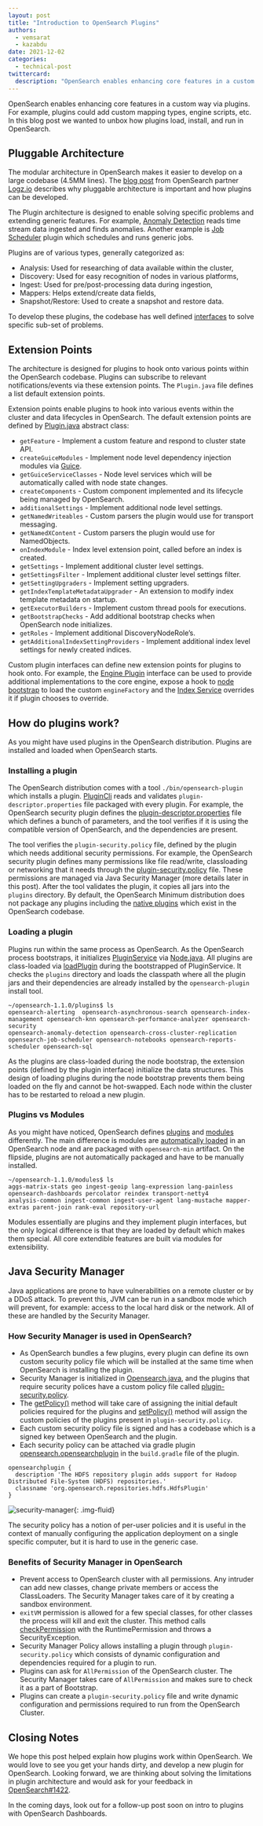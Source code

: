 ```yaml
---
layout: post
title: "Introduction to OpenSearch Plugins"
authors: 
  - vemsarat
  - kazabdu
date: 2021-12-02
categories:
  - technical-post
twittercard:
  description: "OpenSearch enables enhancing core features in a custom way via Plugins. In this blog post we wanted to unbox how plugins load, install, and run in OpenSearch..."
---
```


OpenSearch enables enhancing core features in a custom way via plugins. For example, plugins could add custom mapping types, engine scripts, etc. In this blog post we wanted to unbox how plugins load, install, and run in OpenSearch.

## Pluggable Architecture

The modular architecture in OpenSearch makes it easier to develop on a large codebase (4.5MM lines). The [blog post](https://logz.io/blog/opensearch-plugins/) from OpenSearch partner [Logz.io](http://logz.io/) describes why pluggable architecture is important and how plugins can be developed. 

The Plugin architecture is designed to enable solving specific problems and extending generic features. For example, [Anomaly Detection](https://github.com/opensearch-project/anomaly-detection) reads time stream data ingested and finds anomalies. Another example is [Job Scheduler](https://github.com/opensearch-project/job-scheduler) plugin which schedules and runs generic jobs. 

Plugins are of various types, generally categorized as:


* Analysis: Used for researching of data available within the cluster, 
* Discovery: Used for easy recognition of nodes in various platforms,
* Ingest: Used for pre/post-processing data during ingestion,
* Mappers: Helps extend/create data fields,
* Snapshot/Restore: Used to create a snapshot and restore data.

To develop these plugins, the codebase has well defined [interfaces](https://github.com/opensearch-project/OpenSearch/tree/main/server/src/main/java/org/opensearch/plugins) to solve specific sub-set of problems.


## Extension Points

The architecture is designed for plugins to hook onto various points within the OpenSearch codebase. Plugins can subscribe to relevant notifications/events via these extension points.
The `Plugin.java` file defines a list default extension points. 

Extension points enable plugins to hook into various events within the cluster and data lifecycles in OpenSearch.
The default extension points are defined by [Plugin.java](https://github.com/opensearch-project/OpenSearch/blob/1.2/server/src/main/java/org/opensearch/plugins/Plugin.java#L90) abstract class:


* `getFeature` - Implement a custom feature and respond to cluster state API.
* `createGuiceModules` - Implement node level dependency injection modules via [Guice](https://github.com/google/guice).
* `getGuiceServiceClasses` - Node level services which will be automatically called with node state changes.
* `createComponents` - Custom component implemented and its lifecycle being managed by OpenSearch.
* `additionalSettings` - Implement additional node level settings.
* `getNamedWriteables` - Custom parsers the plugin would use for transport messaging.
* `getNamedXContent` - Custom parsers the plugin would use for NamedObjects.
* `onIndexModule` - Index level extension point, called before an index is created.
* `getSettings` - Implement additional cluster level settings.
* `getSettingsFilter` - Implement additional cluster level settings filter. 
* `getSettingUpgraders` - Implement setting upgraders. 
* `getIndexTemplateMetadataUpgrader` - An extension to modify index template metadata on startup.
* `getExecutorBuilders` - Implement custom thread pools for executions.
* `getBootstrapChecks` - Add additional bootstrap checks when OpenSearch node initializes.
* `getRoles` - Implement additional DiscoveryNodeRole’s.
* `getAdditionalIndexSettingProviders` - Implement additional index level settings for newly created indices.

Custom plugin interfaces can define new extension points for plugins to hook onto. For example, the [Engine Plugin](https://github.com/opensearch-project/OpenSearch/blob/main/server/src/main/java/org/opensearch/plugins/EnginePlugin.java) interface can be used to provide additional implementations to the core engine, expose a hook to [node bootstrap](https://github.com/opensearch-project/OpenSearch/blob/1.2/server/src/main/java/org/opensearch/node/Node.java#L577) to load the custom `engineFactory` and the [Index Service](https://github.com/opensearch-project/OpenSearch/blob/1.2/server/src/main/java/org/opensearch/indices/IndicesService.java#L763) overrides it if plugin chooses to override.


## How do plugins work?

As you might have used plugins in the OpenSearch distribution. Plugins are installed and loaded when OpenSearch starts.

### Installing a plugin

The OpenSearch distribution comes with a tool `./bin/opensearch-plugin` which installs a plugin. [PluginCli](https://github.com/opensearch-project/OpenSearch/blob/main/distribution/tools/plugin-cli/src/main/java/org/opensearch/plugins/PluginCli.java) reads and validates `plugin-descriptor.properties` file packaged with every plugin. For example, the OpenSearch security plugin defines the [plugin-descriptor.properties](https://github.com/opensearch-project/security/blob/main/plugin-descriptor.properties) file which defines a bunch of parameters, and the tool verifies if it is using the compatible version of OpenSearch, and the dependencies are present.

The tool verifies the `plugin-security.policy` file, defined by the plugin which needs additional security permissions. For example, the OpenSearch security plugin defines many permissions like file read/write, classloading or networking that it needs through the [plugin-security.policy](https://github.com/opensearch-project/security/blob/main/plugin-security.policy) file. These permissions are managed via Java Security Manager (more details later in this post). After the tool validates the plugin, it copies all jars into the `plugins` directory. By default, the OpenSearch Minimum distribution does not package any plugins including the [native plugins](https://github.com/opensearch-project/OpenSearch/tree/main/plugins) which exist in the OpenSearch codebase.


### Loading a plugin

Plugins run within the same process as OpenSearch. As the OpenSearch process bootstraps, it initializes [PluginService](https://github.com/opensearch-project/OpenSearch/blob/1.2/server/src/main/java/org/opensearch/plugins/PluginsService.java#L125) via [Node.java](https://github.com/opensearch-project/OpenSearch/blob/1.2/server/src/main/java/org/opensearch/node/Node.java#L392). All plugins are class-loaded via [loadPlugin](https://github.com/opensearch-project/OpenSearch/blob/1.2/server/src/main/java/org/opensearch/plugins/PluginsService.java#L763:20) during the bootstrapped of PluginService. 
It checks the  `plugins` directory and loads the classpath where all the plugin jars and their dependencies are already installed by the `opensearch-plugin` install tool.

```
~/opensearch-1.1.0/plugins$ ls
opensearch-alerting  opensearch-asynchronous-search opensearch-index-management opensearch-knn opensearch-performance-analyzer opensearch-security
opensearch-anomaly-detection opensearch-cross-cluster-replication opensearch-job-scheduler opensearch-notebooks opensearch-reports-scheduler opensearch-sql
```

As the plugins are class-loaded during the node bootstrap, the extension points (defined by the plugin interface) initialize the data structures.
This design of loading plugins during the node bootstrap prevents them being loaded on the fly and cannot be hot-swapped. Each node within the cluster has to be restarted to reload a new plugin.

### Plugins vs Modules

As you might have noticed, OpenSearch defines [plugins](https://github.com/opensearch-project/OpenSearch/tree/main/plugins) and [modules](https://github.com/opensearch-project/OpenSearch/tree/main/modules) differently. The main difference is modules are [automatically loaded](https://github.com/opensearch-project/OpenSearch/blob/main/server/src/main/java/org/opensearch/plugins/PluginsService.java#L163) in an OpenSearch node and are packaged with `opensearch-min` artifact. On the flipside, plugins are not automatically packaged and have to be manually installed.


```
~/opensearch-1.1.0/modules$ ls
aggs-matrix-stats geo ingest-geoip lang-expression lang-painless opensearch-dashboards percolator reindex transport-netty4
analysis-common ingest-common ingest-user-agent lang-mustache mapper-extras parent-join rank-eval repository-url
```

Modules essentially are plugins and they implement plugin interfaces, but the only logical difference is that they are loaded by default which makes them special. All core extendible features are built via modules for extensibility.


## Java Security Manager

Java applications are prone to have vulnerabilities on a remote cluster or by a DDoS attack. To prevent this, JVM can be run in a sandbox mode which will prevent, for example: access to the local hard disk or the network. All of these are handled by the Security Manager.

### How Security Manager is used in OpenSearch?

* As OpenSearch bundles a few plugins, every plugin can define its own custom security policy file which will be installed at the same time when OpenSearch is installing the plugin.
* Security Manager is initialized in [Opensearch.java](https://github.com/opensearch-project/OpenSearch/blob/1.2/server/src/main/java/org/opensearch/bootstrap/OpenSearch.java#L91), and the plugins that require security polices have a custom policy file called [plugin-security.policy](https://github.com/opensearch-project/anomaly-detection/blob/main/src/main/plugin-metadata/plugin-security.policy).
* The [getPolicy()](https://github.com/opensearch-project/OpenSearch/blob/1.2/server/src/main/java/org/opensearch/bootstrap/OpenSearchPolicy.java#L77-L79) method will take care of assigning the initial default policies required for the plugins and [setPolicy()](https://github.com/opensearch-project/OpenSearch/blob/1.2/server/src/main/java/org/opensearch/bootstrap/Security.java#L134) method will assign the custom policies of the plugins present in `plugin-security.policy`.
* Each custom security policy file is signed and has a codebase which is a signed key between OpenSearch and the plugin.
* Each security policy can be attached via gradle plugin [opensearch.opensearchplugin](https://github.com/opensearch-project/anomaly-detection/blob/1.2/build.gradle#L94) in the `build.gradle` file of the plugin. 

```
opensearchplugin {
  description 'The HDFS repository plugin adds support for Hadoop Distributed File-System (HDFS) repositories.'
  classname 'org.opensearch.repositories.hdfs.HdfsPlugin'
}
```

![security-manager](/assets/media/blog-images/2021-12-01-plugins-intro/security_manager.jpg){: .img-fluid}  


The security policy has a notion of per-user policies and it is useful in the context of manually configuring the application deployment on a single specific computer, but it is hard to use in the generic case.

### **Benefits of Security Manager in OpenSearch**

* Prevent access to OpenSearch cluster with all permissions. Any intruder can add new classes, change private members or access the ClassLoaders. The Security Manager takes care of it by creating a sandbox environment.
* `exitVM` permission is allowed for a few special classes, for other classes the process will kill and exit the cluster. This method calls [checkPermission](https://github.com/opensearch-project/OpenSearch/blob/main/server/src/main/java/org/opensearch/bootstrap/OpenSearch.java#L94) with the RuntimePermission and throws a SecurityException.
* Security Manager Policy allows installing a plugin through `plugin-security.policy` which consists of dynamic configuration and dependencies required for a plugin to run.
* Plugins can ask for `AllPermission` of the OpenSearch cluster. The Security Manager takes care of `AllPermission` and makes sure to check it as a part of Bootstrap.
* Plugins can create a `plugin-security.policy` file and write dynamic configuration and permissions required to run from the OpenSearch Cluster.

## Closing Notes

We hope this post helped explain how plugins work within OpenSearch. We would love to see you get your hands dirty, and develop a new plugin for OpenSearch.
Looking forward, we are thinking about solving the limitations in plugin architecture and would ask for your feedback in [OpenSearch#1422](https://github.com/opensearch-project/OpenSearch/issues/1422).

In the coming days, look out for a follow-up post soon on intro to plugins with OpenSearch Dashboards.

